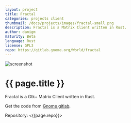 ```yaml
---
layout: project
title: Fractal
categories: projects client
thumbnail: /docs/projects/images/fractal-small.png
description: Fractal is a Matrix Client written in Rust.
author: danigm
maturity: Beta
language: Rust
license: GPL3
repo: https://gitlab.gnome.org/World/fractal
---
```


![screenshot](/docs/projects/images/fractal-large.png "{{ page.title }}")

# {{ page.title }}
Fractal is a Gtk+ Matrix Client written in Rust.

Get the code from [Gnome gitlab](https://gitlab.gnome.org/World/fractal).

Repository: <{{page.repo}}>
